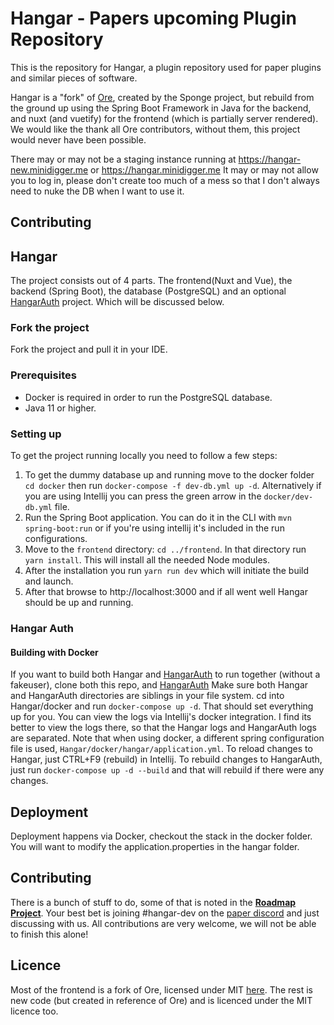 # Hangar - Papers upcoming Plugin Repository

This is the repository for Hangar, a plugin repository used for paper plugins and similar pieces of software.

Hangar is a "fork" of [Ore](https://github.com/SpongePowered/Ore), created by the Sponge project, 
but rebuild from the ground up using the Spring Boot Framework in Java for the backend, and nuxt (and vuetify) for the frontend (which is partially server rendered).
We would like the thank all Ore contributors, without them, this project would never have been possible.

There may or may not be a staging instance running at https://hangar-new.minidigger.me or https://hangar.minidigger.me
It may or may not allow you to log in, please don't create too much of a mess so that I don't always need to nuke the DB when I want to use it.

## Contributing
## Hangar
The project consists out of 4 parts. The frontend(Nuxt and Vue), the backend (Spring Boot), the database (PostgreSQL) and an optional [HangarAuth] project.
Which will be discussed below.

### Fork the project
Fork the project and pull it in your IDE.
### Prerequisites
- Docker is required in order to run the PostgreSQL database.
- Java 11 or higher.
### Setting up
To get the project running locally you need to follow a few steps:
1. To get the dummy database up and running move to the docker folder `cd docker` then run `docker-compose -f dev-db.yml up -d`.
   Alternatively if you are using Intellij you can press the green arrow in the `docker/dev-db.yml` file.
2. Run the Spring Boot application. You can do it in the CLI with `mvn spring-boot:run` or if you're using intellij it's included in the run configurations.
3. Move to the `frontend` directory: `cd ../frontend`. In that directory run `yarn install`. This will install all the needed Node modules.
5. After the installation you run `yarn run dev` which will initiate the build and launch.
6. After that browse to http://localhost:3000 and if all went well Hangar should be up and running.

### Hangar Auth

#### Building with Docker
If you want to build both Hangar and [HangarAuth]
to run together (without a fakeuser), clone both this repo, and [HangarAuth]
Make sure both Hangar and HangarAuth directories are siblings in your file system. cd into Hangar/docker and run `docker-compose up -d`. That should set everything up for you. You can view the logs via Intellij's docker integration.
I find its better to view the logs there, so that the Hangar logs and HangarAuth logs are separated.
Note that when using docker, a different spring configuration file is used, `Hangar/docker/hangar/application.yml`. To reload changes to Hangar, just CTRL+F9 (rebuild) in Intellij. To rebuild changes to HangarAuth, just run `docker-compose up -d --build`
and that will rebuild if there were any changes.

## Deployment

Deployment happens via Docker, checkout the stack in the docker folder. You will want to modify the application.properties in the hangar folder.

## Contributing

There is a bunch of stuff to do, some of that is noted in the [**Roadmap Project**](https://github.com/PaperMC/Hangar/projects/1). 
Your best bet is joining #hangar-dev on the [paper discord](https://discord.gg/papermc) and just discussing with us.
All contributions are very welcome, we will not be able to finish this alone!

## Licence

Most of the frontend is a fork of Ore, licensed under MIT [here](https://github.com/SpongePowered/Ore/blob/staging/LICENSE.txt). 
The rest is new code (but created in reference of Ore) and is licenced under the MIT licence too.

[HangarAuth]: https://github.com/PaperMC/HangarAuth
